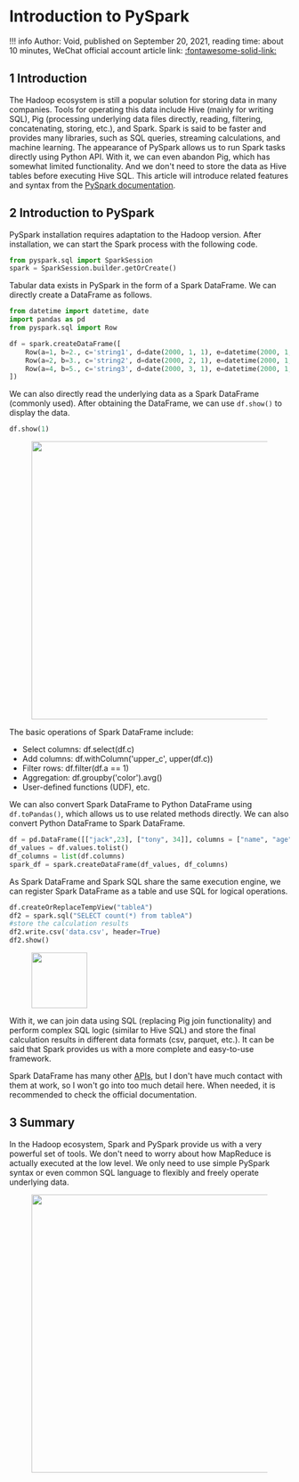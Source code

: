 # Introduction to PySpark

!!! info
    Author: Void, published on September 20, 2021, reading time: about 10 minutes, WeChat official account article link: [:fontawesome-solid-link:](https://mp.weixin.qq.com/s/3oJdhYxrIoRqbvYGnH0cKQ)

## 1 Introduction

The Hadoop ecosystem is still a popular solution for storing data in many companies. Tools for operating this data include Hive (mainly for writing SQL), Pig (processing underlying data files directly, reading, filtering, concatenating, storing, etc.), and Spark. 
Spark is said to be faster and provides many libraries, such as SQL queries, streaming calculations, and machine learning. 
The appearance of PySpark allows us to run Spark tasks directly using Python API. With it, we can even abandon Pig, which has somewhat limited functionality. And we don't need to store the data as Hive tables before executing Hive SQL.
This article will introduce related features and syntax from the [PySpark documentation](https://spark.apache.org/docs/latest/api/python/index.html).

## 2 Introduction to PySpark

PySpark installation requires adaptation to the Hadoop version. After installation, we can start the Spark process with the following code.

```python
from pyspark.sql import SparkSession
spark = SparkSession.builder.getOrCreate()
```

Tabular data exists in PySpark in the form of a Spark DataFrame. We can directly create a DataFrame as follows.

```python
from datetime import datetime, date
import pandas as pd
from pyspark.sql import Row

df = spark.createDataFrame([
    Row(a=1, b=2., c='string1', d=date(2000, 1, 1), e=datetime(2000, 1, 1, 12, 0)),
    Row(a=2, b=3., c='string2', d=date(2000, 2, 1), e=datetime(2000, 1, 2, 12, 0)),
    Row(a=4, b=5., c='string3', d=date(2000, 3, 1), e=datetime(2000, 1, 3, 12, 0))
])
```

We can also directly read the underlying data as a Spark DataFrame (commonly used). 
After obtaining the DataFrame, we can use `df.show()` to display the data.

```python
df.show(1)
```

<figure>
  <img src="https://files.mdnice.com/user/15233/02c04205-9702-4052-8f8f-6713b581755e.png" width="500" />
</figure>

The basic operations of Spark DataFrame include:

- Select columns: df.select(df.c)
- Add columns: df.withColumn('upper_c', upper(df.c))
- Filter rows: df.filter(df.a == 1)
- Aggregation: df.groupby('color').avg()
- User-defined functions (UDF), etc.

We can also convert Spark DataFrame to Python DataFrame using `df.toPandas()`, which allows us to use related methods directly. 
We can also convert Python DataFrame to Spark DataFrame.

```python
df = pd.DataFrame([["jack",23], ["tony", 34]], columns = ["name", "age"])
df_values = df.values.tolist()
df_columns = list(df.columns)
spark_df = spark.createDataFrame(df_values, df_columns)
```

As Spark DataFrame and Spark SQL share the same execution engine, we can register Spark DataFrame as a table and use SQL for logical operations.

```python
df.createOrReplaceTempView("tableA")
df2 = spark.sql("SELECT count(*) from tableA")
#store the calculation results
df2.write.csv('data.csv', header=True)
df2.show()
```

<figure>
  <img src="https://files.mdnice.com/user/15233/13a02ea1-4a0c-49c4-9188-0b3f4a203e20.png" width="100" />
</figure>

With it, we can join data using SQL (replacing Pig join functionality) and perform complex SQL logic (similar to Hive SQL) and store the final calculation results in different data formats (csv, parquet, etc.). It can be said that Spark provides us with a more complete and easy-to-use framework.

Spark DataFrame has many other [APIs](https://spark.apache.org/docs/latest/api/python/reference/pyspark.sql.html), but I don't have much contact with them at work, so I won't go into too much detail here. When needed, it is recommended to check the official documentation.

## 3 Summary

In the Hadoop ecosystem, Spark and PySpark provide us with a very powerful set of tools. We don't need to worry about how MapReduce is actually executed at the low level. We only need to use simple PySpark syntax or even common SQL language to flexibly and freely operate underlying data.

<figure>
  <img src="https://cdn.jsdelivr.net/gh/BulletTech2021/Pics/2021-6-14/1623639526512-1080P%20(Full%20HD)%20-%20Tail%20Pic.png" width="500" />
</figure>